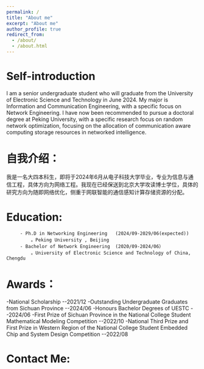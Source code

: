 ```yaml
---
permalink: /
title: "About me"
excerpt: "About me"
author_profile: true
redirect_from: 
  - /about/
  - /about.html
---
```


Self-introduction
======
I am a senior undergraduate student who will graduate from the University of Electronic Science and Technology in June 2024. My major is Information and Communication Engineering, with a specific focus on Network Engineering. I have now been recommended to pursue a doctoral degree at Peking University, with a specific research focus on random network optimization, focusing on the allocation of communication aware computing storage resources in networked intelligence.

自我介绍：
======
我是一名大四本科生，即将于2024年6月从电子科技大学毕业，专业为信息与通信工程，具体方向为网络工程。我现在已经保送到北京大学攻读博士学位，具体的研究方向为随即网络优化，侧重于网联智能的通信感知计算存储资源的分配。


Education:
======
         - Ph.D in Networking Engineering   (2024/09-2029/06(expected))
             。Peking University , Beijing
         - Bachelor of Network Engineering  (2020/09-2024/06）
             。University of Electronic Science and Technology of China, Chengdu 
Awards：
======
-National Scholarship        --2021/12
-Outstanding Undergraduate Graduates from Sichuan Province          --2024/06
-Honours Bachelor Degrees of UESTC         --2024/06
-First Prize of Sichuan Province in the National College Student Mathematical Modeling Competition         --2022/10
-National Third Prize and First Prize in Western Region of the National College Student Embedded Chip and System Design Competition         --2022/08

Contact Me:
======
[Email]: yuyong_uestc@163.com
